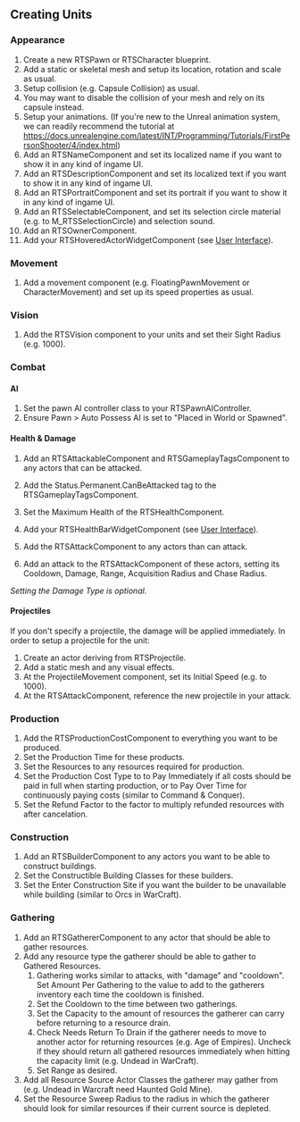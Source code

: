 ## Creating Units

### Appearance

1. Create a new RTSPawn or RTSCharacter blueprint.
1. Add a static or skeletal mesh and setup its location, rotation and scale as usual.
1. Setup collision (e.g. Capsule Collision) as usual.
1. You may want to disable the collision of your mesh and rely on its capsule instead.
1. Setup your animations. (If you're new to the Unreal animation system, we can readily recommend the tutorial at https://docs.unrealengine.com/latest/INT/Programming/Tutorials/FirstPersonShooter/4/index.html)
1. Add an RTSNameComponent and set its localized name if you want to show it in any kind of ingame UI. 
1. Add an RTSDescriptionComponent and set its localized text if you want to show it in any kind of ingame UI. 
1. Add an RTSPortraitComponent and set its portrait if you want to show it in any kind of ingame UI.
1. Add an RTSSelectableComponent, and set its selection circle material (e.g. to M_RTSSelectionCircle) and selection sound.
1. Add an RTSOwnerComponent.
1. Add your RTSHoveredActorWidgetComponent (see [User Interface](UserInterface.md)).

### Movement

1. Add a movement component (e.g. FloatingPawnMovement or CharacterMovement) and set up its speed properties as usual.

### Vision

1. Add the RTSVision component to your units and set their Sight Radius (e.g. 1000).

### Combat

#### AI

1. Set the pawn AI controller class to your RTSPawnAIController.
1. Ensure Pawn > Auto Possess AI is set to "Placed in World or Spawned".

#### Health & Damage

1. Add an RTSAttackableComponent and RTSGameplayTagsComponent to any actors that can be attacked.
1. Add the Status.Permanent.CanBeAttacked tag to the RTSGameplayTagsComponent.
1. Set the Maximum Health of the RTSHealthComponent.
1. Add your RTSHealthBarWidgetComponent (see [User Interface](UserInterface.md)).

1. Add the RTSAttackComponent to any actors than can attack.
1. Add an attack to the RTSAttackComponent of these actors, setting its Cooldown, Damage, Range, Acquisition Radius and Chase Radius.

_Setting the Damage Type is optional._

#### Projectiles

If you don't specify a projectile, the damage will be applied immediately. In order to setup a projectile for the unit:

1. Create an actor deriving from RTSProjectile.
1. Add a static mesh and any visual effects.
1. At the ProjectileMovement component, set its Initial Speed (e.g. to 1000).
1. At the RTSAttackComponent, reference the new projectile in your attack.

### Production

1. Add the RTSProductionCostComponent to everything you want to be produced.
1. Set the Production Time for these products.
1. Set the Resources to any resources required for production.
1. Set the Production Cost Type to to Pay Immediately if all costs should be paid in full when starting production, or to Pay Over Time for continuously paying costs (similar to Command & Conquer).
1. Set the Refund Factor to the factor to multiply refunded resources with after cancelation.

### Construction

1. Add an RTSBuilderComponent to any actors you want to be able to construct buildings.
1. Set the Constructible Building Classes for these builders.
1. Set the Enter Construction Site if you want the builder to be unavailable while building (similar to Orcs in WarCraft).

### Gathering

1. Add an RTSGathererComponent to any actor that should be able to gather resources.
1. Add any resource type the gatherer should be able to gather to Gathered Resources.
    1. Gathering works similar to attacks, with "damage" and "cooldown". Set Amount Per Gathering to the value to add to the gatherers inventory each time the cooldown is finished.
    1. Set the Cooldown to the time between two gatherings.
    1. Set the Capacity to the amount of resources the gatherer can carry before returning to a resource drain.
    1. Check Needs Return To Drain if the gatherer needs to move to another actor for returning resources (e.g. Age of Empires). Uncheck if they should return all gathered resources immediately when hitting the capacity limit (e.g. Undead in WarCraft).
    1. Set Range as desired.
1. Add all Resource Source Actor Classes the gatherer may gather from (e.g. Undead in Warcraft need Haunted Gold Mine).
1. Set the Resource Sweep Radius to the radius in which the gatherer should look for similar resources if their current source is depleted.
